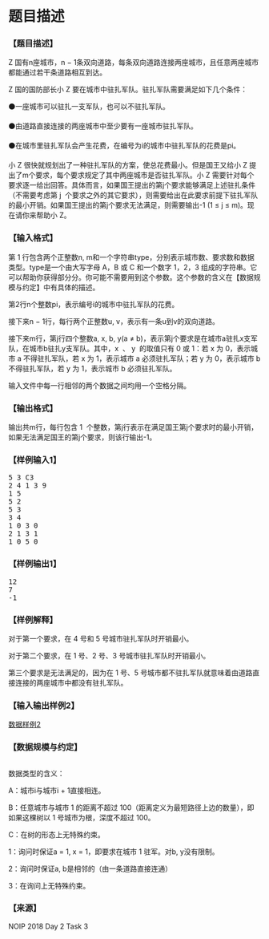 # 题目描述


<h3>
【题目描述】
</h3>
<p>
Z 国有n座城市，n − 1条双向道路，每条双向道路连接两座城市，且任意两座城市都能通过若干条道路相互到达。
</p>
<p>
Z 国的国防部长小 Z 要在城市中驻扎军队。驻扎军队需要满足如下几个条件：
</p>
<p>
⚫一座城市可以驻扎一支军队，也可以不驻扎军队。
</p>
<p>
⚫由道路直接连接的两座城市中至少要有一座城市驻扎军队。
</p>
<p>
⚫在城市里驻扎军队会产生花费，在编号为i的城市中驻扎军队的花费是pi。
</p>
<p>
小 Z 很快就规划出了一种驻扎军队的方案，使总花费最小。但是国王又给小 Z 提出了m个要求，每个要求规定了其中两座城市是否驻扎军队。小 Z 需要针对每个要求逐一给出回答。具体而言，如果国王提出的第j个要求能够满足上述驻扎条件（不需要考虑第 j  个要求之外的其它要求），则需要给出在此要求前提下驻扎军队的最小开销。如果国王提出的第j个要求无法满足，则需要输出-1 (1 ≤ j ≤ m)。现在请你来帮助小 Z。
</p>
<h3>
【输入格式】
</h3>
<p>
第 1 行包含两个正整数n, m和一个字符串type，分别表示城市数、要求数和数据类型。type是一个由大写字母 A，B 或 C 和一个数字 1，2，3 组成的字符串。它可以帮助你获得部分分。你可能不需要用到这个参数。这个参数的含义在【数据规模与约定】中有具体的描述。
</p>
<p>
第2行n个整数pi，表示编号i的城市中驻扎军队的花费。
</p>
<p>
接下来n − 1行，每行两个正整数u, v，表示有一条u到v的双向道路。
</p>
<p>
接下来m行，第j行四个整数a, x, b, y(a ≠ b)，表示第j个要求是在城市a驻扎x支军队，在城市b驻扎y支军队。其中，x  、 y  的取值只有 0 或 1：若 x 为 0，表示城市 a 不得驻扎军队，若 x 为 1，表示城市 a 必须驻扎军队；若 y 为 0，表示城市 b 不得驻扎军队，若 y 为 1，表示城市 b 必须驻扎军队。
</p>
<p>
输入文件中每一行相邻的两个数据之间均用一个空格分隔。
</p>
<h3>
【输出格式】
</h3>
<p>
输出共m行，每行包含 1  个整数，第j行表示在满足国王第j个要求时的最小开销，如果无法满足国王的第j个要求，则该行输出-1。
</p>
<h3>
【样例输入1】
</h3>
<pre>5 3 C3
2 4 1 3 9
1 5
5 2
5 3
3 4
1 0 3 0
2 1 3 1
1 0 5 0
</pre>
<h3>
【样例输出1】
</h3>
<pre>12
7
-1
</pre>
<h3>
【样例解释】
</h3>
<p>
对于第一个要求，在 4 号和 5 号城市驻扎军队时开销最小。
</p>
<p>
对于第二个要求，在 1 号、2 号、3 号城市驻扎军队时开销最小。
</p>
<p>
第三个要求是无法满足的，因为在 1 号、5 号城市都不驻扎军队就意味着由道路直接连接的两座城市中都没有驻扎军队。
</p>
<h3>
【输入输出样例2】
</h3>
<p>
<a class="ke-insertfile" href="/upload/file/20181113/20181113110745_84311.zip" target="_blank">数据样例2</a> 
</p>
<h3>
【数据规模与约定】
</h3>
<p>
<img src="/upload/image/20181113/20181113104924_59693.jpg" alt=""/> 
</p>
<p>
数据类型的含义：
</p>
<p>
A：城市i与城市i + 1直接相连。
</p>
<p>
B：任意城市与城市 1 的距离不超过 100（距离定义为最短路径上边的数量），即如果这棵树以 1 号城市为根，深度不超过 100。
</p>
<p>
C：在树的形态上无特殊约束。
</p>
<p>
1：询问时保证a = 1, x = 1，即要求在城市 1 驻军。对b, y没有限制。
</p>
<p>
2：询问时保证a, b是相邻的（由一条道路直接连通）
</p>
<p>
3：在询问上无特殊约束。
</p>
<h3>
【来源】
</h3>
<p>
NOIP 2018 Day 2 Task 3
</p>
